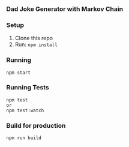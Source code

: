 ### Dad Joke Generator with Markov Chain


### Setup

1. Clone this repo
2. Run: `npm install`

### Running

```
npm start
```

### Running Tests

```
npm test
or
npm test:watch
```

### Build for production

```
npm run build
```
